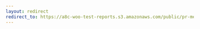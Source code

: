 ```yaml
---
layout: redirect
redirect_to: https://a8c-woo-test-reports.s3.amazonaws.com/public/pr-merge/41804/e2e/index.html
---
```

